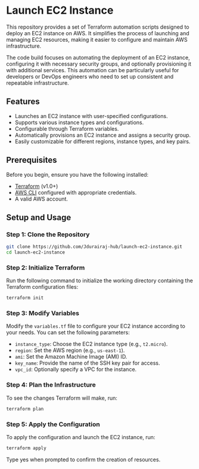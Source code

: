 # Launch EC2 Instance

This repository provides a set of Terraform automation scripts designed to deploy an EC2 instance on AWS. It simplifies the process of launching and managing EC2 resources, making it easier to configure and maintain AWS infrastructure.

The code build focuses on automating the deployment of an EC2 instance, configuring it with necessary security groups, and optionally provisioning it with additional services. This automation can be particularly useful for developers or DevOps engineers who need to set up consistent and repeatable infrastructure.


## Features

- Launches an EC2 instance with user-specified configurations.
- Supports various instance types and configurations.
- Configurable through Terraform variables.
- Automatically provisions an EC2 instance and assigns a security group.
- Easily customizable for different regions, instance types, and key pairs.

## Prerequisites

Before you begin, ensure you have the following installed:

- [Terraform](https://www.terraform.io/downloads.html) (v1.0+)
- [AWS CLI](https://aws.amazon.com/cli/) configured with appropriate credentials.
- A valid AWS account.

## Setup and Usage

### Step 1: Clone the Repository

```bash
git clone https://github.com/Jdurairaj-hub/launch-ec2-instance.git
cd launch-ec2-instance
```

### Step 2: Initialize Terraform

Run the following command to initialize the working directory containing the Terraform configuration files:

```bash
terraform init
```

### Step 3: Modify Variables

Modify the `variables.tf` file to configure your EC2 instance according to your needs. You can set the following parameters:

- `instance_type`: Choose the EC2 instance type (e.g., `t2.micro`).
- `region`: Set the AWS region (e.g., `us-east-1`).
- `ami`: Set the Amazon Machine Image (AMI) ID.
- `key_name`: Provide the name of the SSH key pair for access.
- `vpc_id`: Optionally specify a VPC for the instance.

### Step 4: Plan the Infrastructure

To see the changes Terraform will make, run:

```bash
terraform plan
```

### Step 5: Apply the Configuration

To apply the configuration and launch the EC2 instance, run:

```bash
terraform apply
```

Type yes when prompted to confirm the creation of resources.